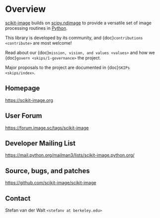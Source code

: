 Overview
========================================

[scikit-image](https://scikit-image.org) builds on
[scipy.ndimage](https://docs.scipy.org/doc/scipy/reference/ndimage.html) to
provide a versatile set of image processing routines in
[Python](https://www.python.org).

This library is developed by its community, and
{doc}`contributions <contribute>` are most welcome!

Read about our {doc}`mission, vision, and values <values>` and how we
{doc}`govern <skips/1-governance>` the project.

Major proposals to the project are documented in {doc}`SKIPs <skips/index>`.

Homepage
--------
<https://scikit-image.org>

User Forum
----------
<https://forum.image.sc/tags/scikit-image>

Developer Mailing List
----------------------
<https://mail.python.org/mailman3/lists/scikit-image.python.org/>

Source, bugs, and patches
-------------------------
<https://github.com/scikit-image/scikit-image>

Contact
-------
Stefan van der Walt `<stefanv at berkeley.edu>`
